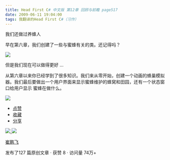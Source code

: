```yaml
---
title: Head First C# 中文版 第12章 回顾与前瞻 page517
date: 2009-06-11 19:04:00
tags: 我翻译的Head First C#（习作）
---
```

我们还做过养蜂人

  

早在第六章，我们创建了一些与蜜蜂有关的类。还记得吗？

  

![](https://p-blog.csdn.net/images/p_blog_csdn_net/cuipengfei1/EntryImages/20090611/2009-06-11_18-46-20.jpg)

但是我们现在可以做得更好  ...

  

从第六章以来你已经学到了很多知识。我们来从零开始，创建一个动画的蜂巢模拟器。我们最后要做出一个用户界面来显示蜜蜂维护的蜂窝和田园，还有一个状态窗口给用户显示
蜜蜂在做什么。

  

![](https://p-blog.csdn.net/images/p_blog_csdn_net/cuipengfei1/EntryImages/20090611/2009-06-11_18-57-46.jpg)

  * [ 点赞  ](javascript:;)
  * [ 收藏  ](javascript:;)
  * [ 分享 ](javascript:;)

[ ![](https://profile.csdnimg.cn/5/2/5/3_cuipengfei1)
![](https://g.csdnimg.cn/static/user-reg-year/1x/11.png)
](https://blog.csdn.net/cuipengfei1)

[ 崔鹏飞 ](https://blog.csdn.net/cuipengfei1)

发布了127 篇原创文章  ·  获赞 8  ·  访问量 74万+

